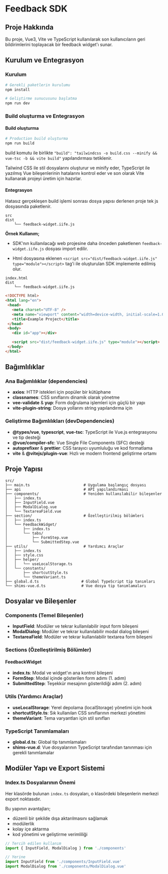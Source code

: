 # Feedback SDK

## Proje Hakkında

 Bu proje, Vue3, Vite ve TypeScript kullanılarak son kullanıcıların geri bildirimlerini toplayacak bir feedback widget'ı sunar.

## Kurulum ve Entegrasyon

### Kurulum

```bash
# Gerekli paketlerin kurulumu
npm install

# Geliştirme sunucusunu başlatma
npm run dev

```
### Build oluşturma ve Entegrasyon

####  Build oluşturma

```bash
# Production build oluşturma
npm run build

```

 build komutu ile birlikte `"build": "tailwindcss -o build.css --minify && vue-tsc -b && vite build"` yapılandırması tetiklenir. 
 
 Tailwind CSS ile stil dosyalarını oluşturur ve minify eder, TypeScript ile yazılmış Vue bileşenlerinin hatalarını kontrol eder ve son olarak Vite kullanarak projeyi üretim için hazırlar.

 ####  Entegrasyon

 Hatasız gerçekleşen build işlemi sonrası dosya yapısı derlenen proje tek js dosyasında paketlenir.

```
src
dist              
    └── feedback-widget.iife.js     

```

**Örnek Kullanım;**

- SDK'nın kullanılacağı web projesine daha önceden paketlenen `feedback-widget.iife.js` dosyası import edilir. 

- Html dosyasına eklenen `<script src="dist/feedback-widget.iife.js" type="module"></script>` tag'i ile oluşturulan SDK implemente edilmiş olur. 

```
index.html
dist              
    └── feedback-widget.iife.js     

```

 ```html
<!DOCTYPE html>
<html lang="en">
  <head>
    <meta charset="UTF-8" />
    <meta name="viewport" content="width=device-width, initial-scale=1.0" />
    <title>Example Project</title>
  </head>
  <body>
    <div id="app"></div>

    <script src="dist/feedback-widget.iife.js" type="module"></script>
  </body>
</html>
```




## Bağımlılıklar

### Ana Bağımlılıklar (dependencies)

- **axios**: HTTP istekleri için popüler bir kütüphane
- **classnames**: CSS sınıflarını dinamik olarak yönetme
- **vee-validate** & **yup**: Form doğrulama işlemleri için güçlü bir yapı
- **vite-plugin-string**: Dosya yollarını string yapılandırma için

### Geliştirme Bağımlılıkları (devDependencies)

- **@types/vue**, **typescript**, **vue-tsc**: TypeScript ile Vue.js entegrasyonu ve tip desteği
- **@vue/compiler-sfc**: Vue Single File Components (SFC) desteği
- **autoprefixer** & **prettier**: CSS tarayıcı uyumluluğu ve kod formatlama
- **vite** & **@vitejs/plugin-vue**: Hızlı ve modern frontend geliştirme ortamı

## Proje Yapısı

```
src/
├── main.ts                        # Uygulama başlangıç dosyası
├── api                            # API yapılandırması
├── components/                    # Yeniden kullanılabilir bileşenler
│   ├── index.ts               
│   ├── InputField.vue         
│   ├── ModalDialog.vue         
│   └── TextareaField.vue       
├── section/                       # Özelleştirilmiş bölümleri
│   ├── index.ts                
│   └── FeedbackWidget/         
│       ├── index.ts            
│       └── tabs/              
│           ├── FormStep.vue       
│           └── SubmittedStep.vue 
├── utils/                         # Yardımcı Araçlar
│   ├── index.ts       
│   ├── style.css             
│   ├── helper/
│   │   └── useLocalStorage.ts  
│   └── constants/
│       ├── shortcutStyle.ts    
│       └── themeVariant.ts     
├── global.d.ts                   # Global TypeScript tip tanımları
└── shims-vue.d.ts                # Vue dosya tip tanımlamaları
```

## Dosyalar ve Bileşenler

### Components (Temel Bileşenler)

- **InputField**: Modüler ve tekrar kullanılabilir input form bileşeni
- **ModalDialog**: Modüler ve tekrar kullanılabilir modal dialog bileşeni
- **TextareaField**: Modüler ve tekrar kullanılabilir textarea form bileşeni

### Sections (Özelleştirilmiş Bölümler)

#### FeedbackWidget
- **index.ts**: Modal ve widget'ın ana kontrol bileşeni
- **FormStep**: Modal içinde gösterilen form adımı (1. adım)
- **SubmittedStep**: Teşekkür mesajının gösterildiği adım (2. adım)

### Utils (Yardımcı Araçlar)

- **useLocalStorage**: Yerel depolama (localStorage) yönetimi için hook
- **shortcutStyle.ts**: Sık kullanılan CSS sınıflarının merkezi yönetimi
- **themeVariant**: Tema varyantları için stil sınıfları

### TypeScript Tanımlamaları

- **global.d.ts**: Global tip tanımlamaları
- **shims-vue.d**: Vue dosyalarının TypeScript tarafından tanınması için gerekli tanımlamalar

## Modüler Yapı ve Export Sistemi

### Index.ts Dosyalarının Önemi

Her klasörde bulunan `index.ts` dosyaları, o klasördeki bileşenlerin merkezi export noktasıdır. 

Bu yapının avantajları; 

- düzenli bir şekilde dışa aktarılmasını sağlamak
- modülerlik
- kolay içe aktarma 
- kod yönetimi ve geliştirme verimliliği


```typescript
// Tercih edilen kullanım
import { InputField, ModalDialog } from './components'

// Yerine
import InputField from './components/InputField.vue'
import ModalDialog from './components/ModalDialog.vue'
```
